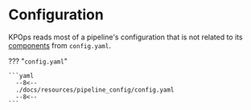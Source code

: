# Configuration

KPOps reads most of a pipeline's configuration that is not related to its [components](./components.md) from `config.yaml`.

??? "`config.yaml`"

    ```yaml
      --8<--
      ./docs/resources/pipeline_config/config.yaml
      --8<--
    ```

